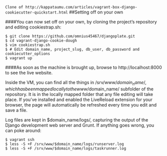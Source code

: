 `Clone of http://kappataumu.com/articles/vagrant-box-django-cookiecutter-quickstart.html`
##Setting off on your own

####You can now set off on your own, by cloning the project’s repository and editing cookiestrap.sh:
```
$ git clone https://github.com/omnius45467/djangoplate.git 
$ cd vagrant-django-cookie-dough
$ vim cookiestrap.sh
$ # Edit domain_name, project_slug, db_user, db_password and cookiecutter_options
$ vagrant up
```
####As soon as the machine is brought up, browse to http://localhost:8000 to see the live website.

Inside the VM, you can find all the things in /srv/www/$domain_name/, which has been mapped locally to the www/$domain_name/ subfolder of the repository. It is in the locally mapped folder that any file editing will take place. If you’ve installed and enabled the LiveReload extension for your browser, the page will automatically be refreshed every time you edit and save a file.

Log files are kept in $domain_name/logs/, capturing the output of the Django development web server and Grunt. If anything goes wrong, you can poke around:
```
$ vagrant ssh
$ less -S +F /srv/www/$domain_name/logs/runserver.log
$ less -S +F /srv/www/$domain_name/logs/taskrunner.log
```
